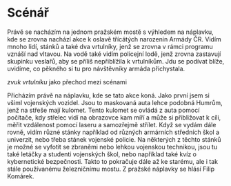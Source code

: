# Scénář

Právě se nacházím na jednom pražském mostě s výhledem na náplavku, kde se zrovna nachází akce k oslavě třícátých narozenin Armády ČR. Vidím mnoho lidí, stánků a také dva vrtulníky, jenž se zrovna v rámci programu vznáší nad vltavou.
Na vodě také vidím policejní lodě, jenž zrovna zastavují skupinku veslařů, aby se příliš nepřiblížila k vrtulníkům. Jdu se podívat blíže, uvidíme, co pěkného si tu pro návštěvníky armáda přichystala.

*zvuk vrtulníku* jako přechod mezi scénami

Přicházím právě na náplavku, kde se tato akce koná. Jako první jsem si všiml vojenských vozidel. Jsou to maskovaná auta lehce podobná Humrům, jenž na střeše mají kulomet. Tento kulomet se ovládá z auta pomocí počítače, kdy střelec vidí na obrazovce kam míří a může si přibližovat k cíli, měřit vzdálenost pomocí laseru a samozřejmě střílet. Když se vydám dále rovně, vidím různé stánky například od různých armárních středních škol a univerzit, nebo třeba stánek vojenské policie. Na některých z těchto stánků je možné se vyfotit se zbraněmi nebo lehkou vojenskou technikou, jsou tu také letáčky a studenti vojenských škol, nebo například také kvíz o kybernetické bezpečnosti. Takto to pokračuje dále až ke starému, ale i tak stále používanému železničnímu mostu.
Z pražské náplavky se hlásí Filip Komárek.